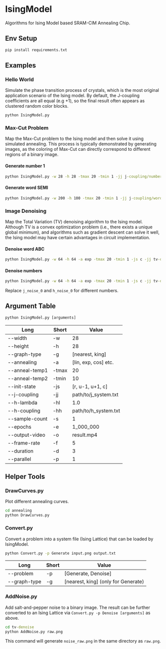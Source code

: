 # IsingModel

Algorithms for Ising Model based SRAM-CIM Annealing Chip.

## Env Setup

```bat
pip install requirements.txt
```

## Examples

### Hello World

Simulate the phase transition process of crystals, which is the most original application scenario of the Ising model. By default, the J-coupling coefficients are all equal (e.g +1), so the final result often appears as clustered random color blocks.

```bat
python IsingModel.py
```

### Max-Cut Problem

Map the Max-Cut problem to the Ising model and then solve it using simulated annealing. This process is typically demonstrated by generating images, as the coloring of Max-Cut can directly correspond to different regions of a binary image.

#### Generate number 1

```bat
python IsingModel.py -w 28 -h 28 -tmax 20 -tmin 1 -jj j-coupling/number_1.txt
```

#### Generate word SEMI

```bat
python IsingModel.py -w 200 -h 100 -tmax 20 -tmin 1 -jj j-coupling/word_SEMI.txt -e 50_000_000
```

### Image Denoising

Map the Total Variation (TV) denoising algorithm to the Ising model. Although TV is a convex optimization problem (i.e., there exists a unique global minimum), and algorithms such as gradient descent can solve it well, the Ising model may have certain advantages in circuit implementation.

#### Denoise word ABC

```bat
python IsingModel.py -w 64 -h 64 -a exp -tmax 20 -tmin 1 -js c -jj tv-denoise/ABC/j_noise_ABC.txt -hl 8.0 -hh tv-denoise/ABC/h_noise_ABC.txt
```

#### Denoise numbers

```bat
python IsingModel.py -w 64 -h 64 -a exp -tmax 20 -tmin 1 -js c -jj tv-denoise/numbers/system/j_noise_0.txt -hl 8.0 -hh tv-denoise/numbers/system/h_noise_0.txt
```

Replace `j_noise_0` and `h_noise_0` for different numbers.

## Argument Table

```bat
python IsingModel.py [arguments]
```

| Long           | Short | Value                |
|----------------|-------|----------------------|
| --width        | -w    | 28                   |
| --height       | -h    | 28                   |
| --graph-type   | -g    | [nearest, king]      |
| --annealing    | -a    | [lin, exp, cos] etc. |
| --anneal-temp1 | -tmax | 20                   |
| --anneal-temp2 | -tmin | 10                   |
| --init-state   | -js   | [r, u-1, u+1, c]     |
| --j-coupling   | -jj   | path/to/j_system.txt |
| --h-lambda     | -hl   | 1.0                  |
| --h-coupling   | -hh   | path/to/h_system.txt |
| --sample-count | -s    | 1                    |
| --epochs       | -e    | 1_000_000            |
| --output-video | -o    | result.mp4           |
| --frame-rate   | -f    | 5                    |
| --duration     | -d    | 3                    |
| --parallel     | -p    | 1                    |

## Helper Tools

### DrawCurves.py

Plot different annealing curves.

```bat
cd annealing
python DrawCurves.py
```

### Convert.py

Convert a problem into a system file (Ising Lattice) that can be loaded by IsingModel.

```bat
python Convert.py -p Generate input.png output.txt
```

| Long         | Short | Value                               |
|--------------|-------|-------------------------------------|
| --problem    | -p    | [Generate, Denoise]                 |
| --graph-type | -g    | [nearest, king] (only for Generate) |

### AddNoise.py

Add salt-and-pepper noise to a binary image. The result can be further converted to an Ising Lattice via `Convert.py -p Denoise [arguments]` as above.

```bat
cd tv-denoise
python AddNoise.py raw.png
```

This command will generate `noise_raw.png` in the same directory as `raw.png`.
